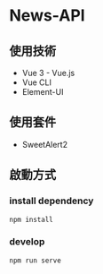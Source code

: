 # News-API

## 使用技術
  - Vue 3 - Vue.js
  - Vue CLI
  - Element-UI

## 使用套件
  - SweetAlert2

## 啟動方式

### install dependency
    npm install

### develop
    npm run serve